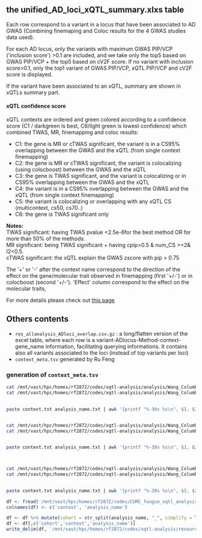 
## the unified_AD_loci_xQTL_summary.xlxs table	
Each row correspond to a variant in a locus that have been associated to AD GWAS (Combining finemaping and Coloc results for the 4 GWAS studies data used). 	

For each AD locus, only the variants with maximum GWAS PIP/VCP ('inclusion score') >0.1 are included, and we take only the top5 based on GWAS PIP/VCP + the top5 based on cV2F score. If no variant with inclusion score>0.1, only the top1 variant of GWAS PIP/VCP, xQTL PIP/VCP and cV2F score  is displayed.  

If the variant have been associated to an xQTL, summary are shown in xQTLs summary part.	 
#### xQTL confidence score
xQTL contexts are ordered and green colored according to a confidence score (C1 / darkgreen is best, C6/light green is lowest confidence) which combined TWAS, MR, finemapping and coloc results:	 
- C1: the gene is MR or cTWAS significant, the variant is in a CS95% overlapping between the GWAS and the xQTL (from single context finemapping)
- C2: the gene is MR or cTWAS significant, the variant is colocalizing (using colocboost) between the GWAS and the xQTL
- C3: the gene is TWAS significant, and the variant is colocalizing or in  CS95% overlapping between the GWAS and the xQTL
- C4: the variant is in a CS95% overlapping between the GWAS and the xQTL (from single context finemapping)
- C5: the variant is colocalizing or overlapping with any xQTL CS (multicontext, cs50, cs70..)
- C6:  the gene is TWAS significant only

**Notes:**  
TWAS significant: having TWAS pvalue <2.5e-6for the best method OR for more than 50% of the methods.  
MR significant: being TWAS significant + having cpip>0.5 & num_CS >=2& I2<0.5.  
cTWAS significant: the xQTL explain the GWAS zscore with pip > 0.75  

The '+' or '-' after the context name correspond to the direction of the effect on the gene/molecular trait observed in finemapping (first '+/-') or in colocboost (second '+/-'). 
'Effect' column correspond to the effect on the molecular traits, 
  

For more details please check out [this page](https://statfungen.github.io/xqtl-resources/xqtl_resource_description/#alzheimers-disease-gwas-integration)

## Others contents
- `res_allanalysis_ADloci_overlap.csv.gz` : a long/flatten version of the excel table, where each row is a variant-ADlocus-Method-context-gene_name information, facilitating querying informations. It contains also all variants associated to the loci (instead of top variants per loci) 
- `context_meta.tsv` generated by Ru Feng

### generation of `context_meta.tsv`
```bash
cat /mnt/vast/hpc/homes/rf2872/codes/xqtl-analysis/analysis/Wang_Columbia/susie_twas/*/commands_to_submit.txt |grep -oP '(?<=--phenotype-names )[^\\]*'| sed 's/\s--.*$//' | awk -v OFS=',' '{for (i=1; i<=NF; i++) printf "%s%s", $i, (i==NF?ORS:OFS)}'   > context.txt
cat /mnt/vast/hpc/homes/rf2872/codes/xqtl-analysis/analysis/Wang_Columbia/susie_twas/*/commands_to_submit.txt |grep -oP '(?<=--name )[^\\]*'| sed 's/\s--.*$//' |sed 's/ //g' > analysis_name.txt
 

paste context.txt analysis_name.txt | awk '{printf "%-30s %s\n", $1, $2}' > combined.txt


cat /mnt/vast/hpc/homes/rf2872/codes/xqtl-analysis/analysis/Wang_Columbia/fsusie/*/commands_to_submit.txt |grep -oP '(?<=--phenotype-names )[^\\]*'| sed 's/\s--.*$//' | awk -v OFS=',' '{for (i=1; i<=NF; i++) printf "%s%s", $i, (i==NF?ORS:OFS)}'   > context.txt
cat /mnt/vast/hpc/homes/rf2872/codes/xqtl-analysis/analysis/Wang_Columbia/fsusie/*/commands_to_submit.txt |grep -oP '(?<=--name )[^\\]*'| sed 's/\s--.*$//' |sed 's/ //g' > analysis_name.txt
 

paste context.txt analysis_name.txt | awk '{printf "%-30s %s\n", $1, $2}' >> combined.txt



cat /mnt/vast/hpc/homes/rf2872/codes/xqtl-analysis/analysis/Wang_Columbia/susie_twas_trans/*/commands_to_submit.txt |grep -oP '(?<=--phenotype-names )[^\\]*'| sed 's/\s--.*$//' | awk -v OFS=',' '{for (i=1; i<=NF; i++) printf "%s%s", $i, (i==NF?ORS:OFS)}'   > context.txt
cat /mnt/vast/hpc/homes/rf2872/codes/xqtl-analysis/analysis/Wang_Columbia/susie_twas_trans/*/commands_to_submit.txt |grep -oP '(?<=--name )[^\\]*'| sed 's/\s--.*$//' |sed 's/ //g' > analysis_name.txt
 

paste context.txt analysis_name.txt | awk '{printf "%-30s %s\n", $1, $2}' >> combined.txt
```


```R
df <- fread('/mnt/vast/hpc/homes/rf2872/codes/CUMC_fungun_xqtl_analysis/analysis/Others/combined.txt', sep = ' ', header = FALSE)
colnames(df) <- c('context', 'analysis_name')

df <- df %>% mutate(cohort = str_split(analysis_name, "_", simplify = T) %>% .[,1])  %>% filter(!str_detect(analysis_name, 'leafcutter2'))
df <- df[,c('cohort','context','analysis_name')]
write_delim(df, '/mnt/vast/hpc/homes/rf2872/codes/xqtl-analysis/resource/context_meta.tsv', delim = '\t')
```


